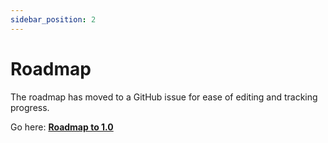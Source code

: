 ```yaml
---
sidebar_position: 2
---
```


# Roadmap

The roadmap has moved to a GitHub issue for ease of editing and tracking progress.

Go here: [**Roadmap to 1.0**](https://github.com/ElegyEngine/ElegyEngine/issues/18)
